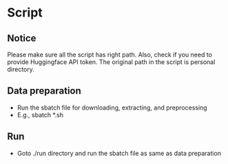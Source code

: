 # Script

## Notice 
Please make sure all the script has right path. 
Also, check if you need to provide Huggingface API token.
The original path in the script is personal directory. 

## Data preparation
* Run the sbatch file for downloading, extracting, and preprocessing
* E.g., sbatch \*.sh 

## Run 
* Goto ./run directory and run the sbatch file as same as data preparation
